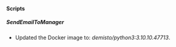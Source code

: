 
#### Scripts
##### SendEmailToManager
- Updated the Docker image to: *demisto/python3:3.10.10.47713*.